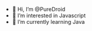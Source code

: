 - 👋 Hi, I’m @PureDroid
- 👀 I’m interested in Javascript
- 🌱 I’m currently learning Java

<!---
PureDroid/PureDroid is a ✨ special ✨ repository because its `README.md` (this file) appears on your GitHub profile.
You can click the Preview link to take a look at your changes.
--->
